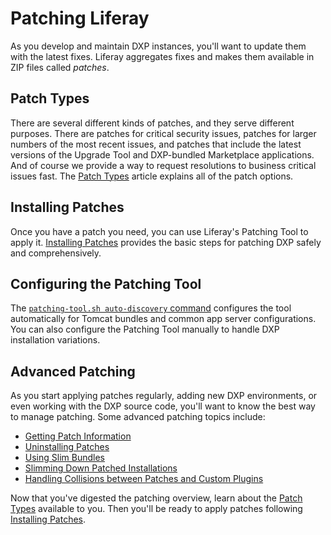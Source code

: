 # Patching Liferay

As you develop and maintain DXP instances, you'll want to update them with the latest fixes. Liferay aggregates fixes and makes them available in ZIP files called _patches_.

## Patch Types

There are several different kinds of patches, and they serve different purposes. There are patches for critical security issues, patches for larger numbers of the most recent issues, and patches that include the latest versions of the Upgrade Tool and DXP-bundled Marketplace applications. And of course we provide a way to request resolutions to business critical issues fast. The [Patch Types](./understanding-patch-types) article explains all of the patch options.

## Installing Patches

Once you have a patch you need, you can use Liferay's Patching Tool to apply it. [Installing Patches](./installing-patches.md) provides the basic steps for patching DXP safely and comprehensively.

## Configuring the Patching Tool

The [`patching-tool.sh auto-discovery` command](./configuring-the-patching-tool.md) configures the tool automatically for Tomcat bundles and common app server configurations. You can also configure the Patching Tool manually to handle DXP installation variations.

## Advanced Patching

As you start applying patches regularly, adding new DXP environments, or even working with the DXP source code, you'll want to know the best way to manage patching. Some advanced patching topics include:

* [Getting Patch Information](./getting-patch-information.md)
* [Uninstalling Patches](./uninstalling-patches.md)
* [Using Slim Bundles](./advanced-patching/using-slim-bundles.md)
* [Slimming Down Patched Installations](./advanced-patching/slimming-down-patched-installations.md)
* [Handling Collisions between Patches and Custom Plugins](./advanced-patching/custom-code-and-patch-compatibility.md)

Now that you've digested the patching overview, learn about the [Patch Types](./understanding-patch-types.md) available to you. Then you'll be ready to apply patches following [Installing Patches](./installing-patches.md).